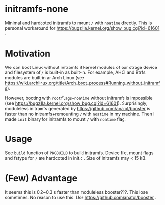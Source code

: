 # initramfs-none
Minimal and hardcoted initramfs to mount `/` with `noatime` directly.
This is personal workaround for https://bugzilla.kernel.org/show_bug.cgi?id=61601 .

# Motivation
We can boot Linux without initramfs if kernel modules of our strage device and filesystem of `/` is built-in as built-in.
For example, AHCI and Btrfs modules are built-in ar Arch Linux (see https://wiki.archlinux.org/title/Arch_boot_process#Running_without_initramfs).

However, booting with `rootflags=noatime` without initramfs is impossible (see https://bugzilla.kernel.org/show_bug.cgi?id=61601).
Surprisingly, moduleless initramfs generated by https://github.com/anatol/booster is faster than no initramfs+remounting `/` with `noatime` in my machine.
Then I made `init` binary for initramfs to mount `/` with `noatime` flag.

# Usage
See `build` function of `PKGBUILD` to build initramfs. Device file, mount flags and fstype for `/` are hardcoted in init.c . Size of initramfs may < 15 kB.

# (Few) Advantage
It seems this is 0.2~0.3 s faster than moduleless booster???. This lose sometimes. No reason to use this. Use https://github.com/anatol/booster .
